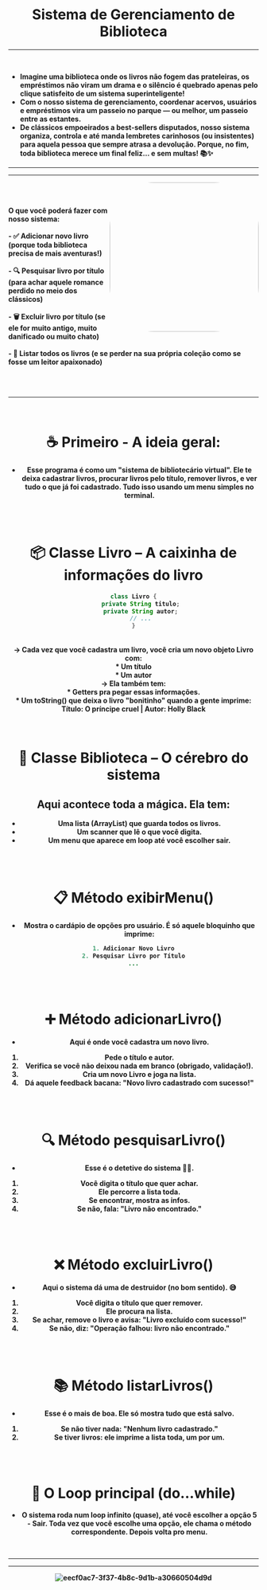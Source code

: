 <body>
    <center>
  <h1 align="center"> Sistema de Gerenciamento de Biblioteca </h1>
      <hr>
  <br>
      <div align="center">
        </div>

<div align="center">
        <ul>
          <li align="left"; ><b> Imagine uma biblioteca onde os livros não fogem das prateleiras, os empréstimos não viram um drama e o silêncio é quebrado apenas pelo clique satisfeito de um sistema superinteligente! <br></li>
          <li align="left"; ><b>Com o nosso sistema de gerenciamento, coordenar acervos, usuários e empréstimos vira um passeio no parque — ou melhor, um passeio entre as estantes. <br></li>
          <li align="left"; ><b> De clássicos empoeirados a best-sellers disputados, nosso sistema organiza, controla e até manda lembretes carinhosos (ou insistentes) para aquela pessoa que sempre atrasa a devolução. Porque, no fim, toda biblioteca merece um final feliz… e sem multas! 📚✨  <br></li>
        </ul>
            <hr>
            <hr>
        <img src="https://github.com/user-attachments/assets/7aa9b3f5-a1b2-49af-b588-364a9c8f18a4" width="300px" style="border-radius: 90px"; align="right">

</div> 
<br>

<p align="left"> <br>
<b> O que você poderá fazer com nosso sistema: </b> <br> <br> 
    - ✅ Adicionar novo livro (porque toda biblioteca precisa de mais aventuras!) <br> <br> 
    - 🔍 Pesquisar livro por título (para achar aquele romance perdido no meio dos clássicos) <br> <br> 
    - 🗑️ Excluir livro por título (se ele for muito antigo, muito danificado ou muito chato) <br> <br> 
    - 📜 Listar todos os livros (e se perder na sua própria coleção como se fosse um leitor apaixonado) <br> <br> 
</p> 


<br>
  <hr>
<br>


# ☕ Primeiro - A ideia geral:
- Esse programa é como um "sistema de bibliotecário virtual". Ele te deixa cadastrar livros, procurar livros pelo título, remover livros, e ver tudo o que já foi cadastrado. Tudo isso usando um menu simples no terminal.

<br>
<br>


# 📦 Classe Livro – A caixinha de informações do livro
```java
class Livro {
    private String titulo;
    private String autor;
    // ...
}
```
<br>
->  Cada vez que você cadastra um livro, você cria um novo objeto Livro com: <br>
* Um título <br>
* Um autor <br>
->  Ela também tem: <br>
* Getters pra pegar essas informações. <br>
* Um toString() que deixa o livro "bonitinho" quando a gente imprime: Título: O príncipe cruel | Autor: Holly Black <br>


<br>
<br>

# 🧠 Classe Biblioteca – O cérebro do sistema
## Aqui acontece toda a mágica. Ela tem:
- Uma lista (ArrayList<Livro>) que guarda todos os livros.
- Um scanner que lê o que você digita.
- Um menu que aparece em loop até você escolher sair.


<br>
<br>

# 📋 Método exibirMenu()
- Mostra o cardápio de opções pro usuário. É só aquele bloquinho que imprime:
```java
1. Adicionar Novo Livro
2. Pesquisar Livro por Título
...
```

    
<br>
<br>

# ➕ Método adicionarLivro()
- Aqui é onde você cadastra um novo livro.
1) Pede o título e autor.
2) Verifica se você não deixou nada em branco (obrigado, validação!).
3) Cria um novo Livro e joga na lista.
4) Dá aquele feedback bacana: "Novo livro cadastrado com sucesso!"


<br>
<br>

# 🔍 Método pesquisarLivro()
- Esse é o detetive do sistema 🕵️‍♂️.
1) Você digita o título que quer achar.
2) Ele percorre a lista toda.
3) Se encontrar, mostra as infos.
4) Se não, fala: "Livro não encontrado."


<br>
<br>

# ❌ Método excluirLivro()
- Aqui o sistema dá uma de destruidor (no bom sentido). 😅
1) Você digita o título que quer remover.
2) Ele procura na lista.
3) Se achar, remove o livro e avisa: "Livro excluído com sucesso!"
4) Se não, diz: "Operação falhou: livro não encontrado."


<br>
<br>

# 📚 Método listarLivros()
- Esse é o mais de boa. Ele só mostra tudo que está salvo.
1) Se não tiver nada: "Nenhum livro cadastrado."
2) Se tiver livros: ele imprime a lista toda, um por um.


<br>
<br>

# 🔁 O Loop principal (do...while)
- O sistema roda num loop infinito (quase), até você escolher a opção 5 - Sair. Toda vez que você escolhe uma opção, ele chama o método correspondente. Depois volta pro menu.


<br>
     <hr>
     <hr>


  ![eecf0ac7-3f37-4b8c-9d1b-a30660504d9d](https://github.com/user-attachments/assets/dffb81c8-3915-40fe-b279-784943908139)

</div>
